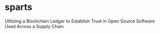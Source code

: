 # sparts
Utilizing a Blockchain Ledger to Establish Trust in Open Source Software Used Across a Supply Chain
